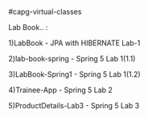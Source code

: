 #capg-virtual-classes

Lab Book.. :

 1)LabBook - JPA with HIBERNATE Lab-1

 2)lab-book-spring - Spring 5 Lab 1(1.1)

 3)LabBook-Spring1 - Spring 5 Lab 1(1.2)

 4)Trainee-App - Spring 5 Lab 2 

 5)ProductDetails-Lab3 - Spring 5 Lab 3
